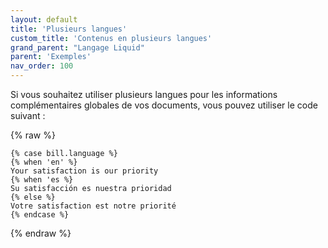 ```yaml
---
layout: default
title: 'Plusieurs langues'
custom_title: 'Contenus en plusieurs langues'
grand_parent: "Langage Liquid"
parent: 'Exemples'
nav_order: 100
---
```


Si vous souhaitez utiliser plusieurs langues pour les informations complémentaires globales de vos documents, vous pouvez utiliser le code suivant :

{% raw %}
```liquid
{% case bill.language %}
{% when 'en' %}
Your satisfaction is our priority
{% when 'es %}
Su satisfacción es nuestra prioridad
{% else %}
Votre satisfaction est notre priorité
{% endcase %}
```
{% endraw %}
